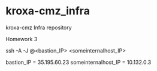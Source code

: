 # kroxa-cmz_infra
kroxa-cmz Infra repository

Homework 3 

ssh -A -J <user>@<bastion_IP> <someinternalhost_IP>

bastion_IP = 35.195.60.23 
someinternalhost_IP = 10.132.0.3
